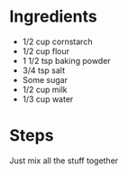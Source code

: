 # Ingredients
* 1/2 cup cornstarch
* 1/2 cup flour
* 1 1/2 tsp baking powder
* 3/4 tsp salt
* Some sugar
* 1/2 cup milk
* 1/3 cup water

# Steps
Just mix all the stuff together